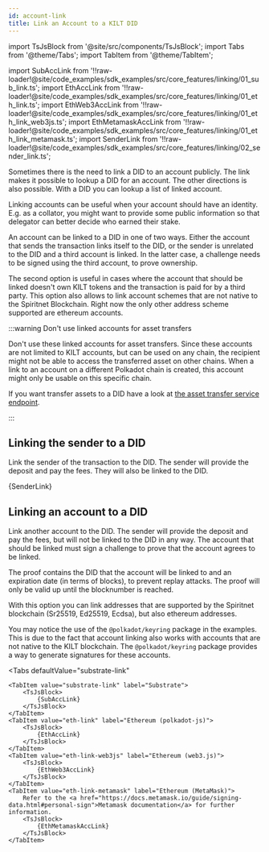 ```yaml
---
id: account-link
title: Link an Account to a KILT DID
---
```


import TsJsBlock from '@site/src/components/TsJsBlock';
import Tabs from '@theme/Tabs';
import TabItem from '@theme/TabItem';

import SubAccLink from '!!raw-loader!@site/code_examples/sdk_examples/src/core_features/linking/01_sub_link.ts';
import EthAccLink from '!!raw-loader!@site/code_examples/sdk_examples/src/core_features/linking/01_eth_link.ts';
import EthWeb3AccLink from '!!raw-loader!@site/code_examples/sdk_examples/src/core_features/linking/01_eth_link_web3js.ts';
import EthMetamaskAccLink from '!!raw-loader!@site/code_examples/sdk_examples/src/core_features/linking/01_eth_link_metamask.ts';
import SenderLink from '!!raw-loader!@site/code_examples/sdk_examples/src/core_features/linking/02_sender_link.ts';

Sometimes there is the need to link a DID to an account publicly.
The link makes it possible to lookup a DID for an account.
The other directions is also possible.
With a DID you can lookup a list of linked account.

Linking accounts can be useful when your account should have an identity.
E.g. as a collator, you might want to provide some public information so that delegator can better decide who earned their stake.

An account can be linked to a DID in one of two ways.
Either the account that sends the transaction links itself to the DID, or the sender is unrelated to the DID and a third account is linked.
In the latter case, a challenge needs to be signed using the third account, to prove ownership.

The second option is useful in cases where the account that should be linked doesn't own KILT tokens and the transaction is paid for by a third party.
This option also allows to link account schemes that are not native to the Spiritnet Blockchain.
Right now the only other address scheme supported are ethereum accounts.

:::warning Don't use linked accounts for asset transfers

Don't use these linked accounts for asset transfers.
Since these accounts are not limited to KILT accounts, but can be used on any chain, the recipient might not be able to access the transferred asset on other chains.
When a link to an account on a different Polkadot chain is created, this account might only be usable on this specific chain.

If you want transfer assets to a DID have a look at [the asset transfer service endpoint](https://github.com/KILTprotocol/spec-KiltTransferAssetRecipientV1).

:::

## Linking the sender to a DID

Link the sender of the transaction to the DID.
The sender will provide the deposit and pay the fees.
They will also be linked to the DID.

<TsJsBlock>
  {SenderLink}
</TsJsBlock>

## Linking an account to a DID

Link another account to the DID.
The sender will provide the deposit and pay the fees, but will not be linked to the DID in any way.
The account that should be linked must sign a challenge to prove that the account agrees to be linked.

The proof contains the DID that the account will be linked to and an expiration date (in terms of blocks), to prevent replay attacks.
The proof will only be valid up until the blocknumber is reached.

With this option you can link addresses that are supported by the Spiritnet blockchain (Sr25519, Ed25519, Ecdsa), but also ethereum addresses.

You may notice the use of the `@polkadot/keyring` package in the examples. This is due to the fact that account linking also works with accounts that are not native to the KILT blockchain.
The `@polkadot/keyring` package provides a way to generate signatures for these accounts.

<Tabs
  defaultValue="substrate-link"
>
    <TabItem value="substrate-link" label="Substrate">
        <TsJsBlock>
            {SubAccLink}
        </TsJsBlock>
    </TabItem>
    <TabItem value="eth-link" label="Ethereum (polkadot-js)">
        <TsJsBlock>
            {EthAccLink}
        </TsJsBlock>
    </TabItem>
    <TabItem value="eth-link-web3js" label="Ethereum (web3.js)">
        <TsJsBlock>
            {EthWeb3AccLink}
        </TsJsBlock>
    </TabItem>
    <TabItem value="eth-link-metamask" label="Ethereum (MetaMask)">
        Refer to the <a href="https://docs.metamask.io/guide/signing-data.html#personal-sign">Metamask documentation</a> for further information.
        <TsJsBlock>
            {EthMetamaskAccLink}
        </TsJsBlock>
    </TabItem>
</Tabs>
